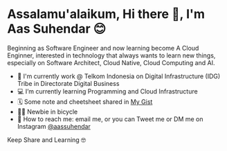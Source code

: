  # Assalamu'alaikum, Hi there 👋, I'm Aas Suhendar 😊
 
Beginning as Software Engineer and now learning become A Cloud Enginner, interested in technology that always wants to learn new things, especially on Software Architect, Cloud Native, Cloud Computing and AI.

 * 🧰 I'm currently work @ Telkom Indonesia on Digital Infrastructure (IDG) Tribe in Directorate Digital Business
 * 💻 I’m currently learning Programming and Cloud Infrastructure
 * 🗓 Some note and cheetsheet shared in [My Gist](https://gist.github.com/AasSuhendar)
 * 🚴‍♂️ Newbie in bicycle
 * 💌 How to reach me: email me, or you can Tweet me or DM me on Instagram [@aassuhendar](https://www.instagram.com/aassuhendar/)
 
Keep Share and Learning 🤓
 
 
 
 
